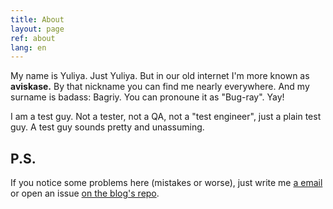 ```yaml
---
title: About
layout: page
ref: about
lang: en
---
```


My name is Yuliya. Just Yuliya. But in our old internet I'm more known as **aviskase.** By that nickname you can find me nearly everywhere. And my surname is badass: Bagriy. You can pronoune it as "Bug-ray". Yay!

I am a test guy. Not a tester, not a QA, not a "test engineer", just a plain test guy. A test guy sounds pretty and unassuming.


## P.S.
If you notice some problems here (mistakes or worse), just write me <a href="mailto:{{ site.email }}">a email</a> or open an issue <a href="{{ site.github_repo }}/issues">on the blog's repo</a>.